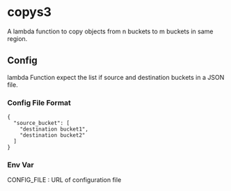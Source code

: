 # copys3
A lambda function to copy objects from n buckets
 to m buckets in same region.

## Config
lambda Function expect the list if source and 
destination buckets in a JSON file.


### Config File Format  
```
{
  "source_bucket": [
    "destination bucket1",
    "destination bucket2"
  ]
}
```

### Env Var

CONFIG_FILE : URL of configuration file